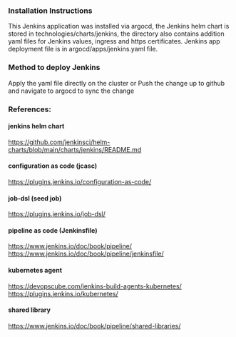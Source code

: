 ### Installation Instructions

This Jenkins application was installed via argocd, the Jenkins helm chart is stored in technologies/charts/jenkins, the directory also contains addition yaml files for Jenkins values, ingress and https certificates. Jenkins app deployment file is in argocd/apps/jenkins.yaml file.

### Method to deploy Jenkins
Apply the yaml file directly on the cluster or
Push the change up to github and navigate to argocd to sync the change

### References:
#### jenkins helm chart
https://github.com/jenkinsci/helm-charts/blob/main/charts/jenkins/README.md <br />
#### configuration as code (jcasc)
https://plugins.jenkins.io/configuration-as-code/ <br />
#### job-dsl (seed job)
https://plugins.jenkins.io/job-dsl/ <br />
#### pipeline as code (Jenkinsfile)
https://www.jenkins.io/doc/book/pipeline/ <br />
https://www.jenkins.io/doc/book/pipeline/jenkinsfile/ <br />
#### kubernetes agent
https://devopscube.com/jenkins-build-agents-kubernetes/ <br />
https://plugins.jenkins.io/kubernetes/ <br />
#### shared library
https://www.jenkins.io/doc/book/pipeline/shared-libraries/ <br />
